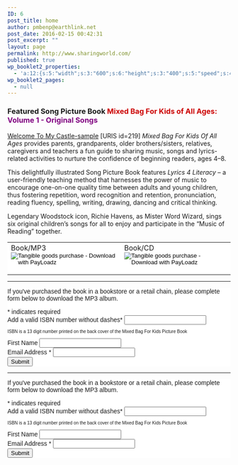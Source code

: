 ```yaml
---
ID: 6
post_title: home
author: pmbenp@earthlink.net
post_date: 2016-02-15 00:42:31
post_excerpt: ""
layout: page
permalink: http://www.sharingworld.com/
published: true
wp_booklet2_properties:
  - 'a:12:{s:5:"width";s:3:"600";s:6:"height";s:3:"400";s:5:"speed";s:4:"1000";s:5:"delay";s:4:"5000";s:9:"direction";s:3:"LTR";s:14:"arrows_enabled";b:0;s:20:"page_numbers_enabled";b:1;s:14:"cover_behavior";s:4:"open";s:7:"padding";s:2:"10";s:18:"thumbnails_enabled";b:0;s:13:"popup_enabled";s:0:"";s:5:"theme";s:7:"default";}'
wp_booklet2_pages:
  - null
---
```

<h3 style="text-align: left;">Featured Song Picture Book
<span style="color: #cc0000;"><strong>Mixed Bag For Kids of All Ages: </strong></span><span style="color: #800080;">Volume 1 - Original Songs</span></h3>
<a class="n" href="http://www.sharingworld.com/wp-content/uploads/2016/02/Welcome-To-My-Caste-sample.mp3">Welcome To My Castle-sample</a>
[URIS id=219]
<em>Mixed Bag For Kids Of All Ages</em> provides parents, grandparents, older brothers/sisters, relatives, caregivers and teachers a fun guide to sharing music, songs and lyrics-related activities to nurture the confidence of beginning readers, ages 4–8.

This delightfully illustrated Song Picture Book features <em>Lyrics 4 Literacy</em> – a user-friendly teaching method that harnesses the power of music to encourage one-on-one quality time between adults and young children, thus fostering repetition, word recognition and retention, pronunciation, reading fluency, spelling, writing, drawing, dancing and critical thinking.

Legendary Woodstock icon, Richie Havens, as Mister Word Wizard, sings six original children’s songs for all to enjoy and participate in the “Music of Reading” together.
<table style="margin-bottom: 0;">
<tbody>
<tr style="margin-bottom: 0;">
<td style="background-color: #ffffff; border: 0; margin: 0;"><form action="https://www.payloadz.com/go/?tangible=1" method="post" target="paypal"><span style="font-size: 16px;">Book/MP3</span>
<input style="border: none; background: #FFF;" alt="Tangible goods purchase - Download with PayLoadz" name="submit" src="http://www.sharingworld.com/wp-content/uploads/2016/02/add-cart-e1464143165363.png" type="image" /><input name="cmd" type="hidden" value="_cart" /> <input name="business" type="hidden" value="sharingworld9@gmail.com" /> <input name="item_name" type="hidden" value="Mixed Bag for Kids: Book/MP3 Download" /> <input name="item_number" type="hidden" value="MB-mp3" /> <input name="amount" type="hidden" value="19.95" /> <input name="no_shipping" type="hidden" value="2" /> <input name="return" type="hidden" value="https://www.payloadz.com/d1/default.aspx" /> <input name="no_note" type="hidden" value="1" /> <input name="notify_url" type="hidden" value="http://www.payloadz.com/pay/index.asp" /> <input name="shipping" type="hidden" value="4.95" /> <input name="handling" type="hidden" value="0.00" /> <input name="rm" type="hidden" value="2" /> <input name="mrb" type="hidden" value="R-5L192964UH642590D" /> <input name="bn" type="hidden" value="PayLoadz" /> <input name="pal" type="hidden" value="QNV3YGA7EVCDE" /> <input name="cbt" type="hidden" value="Continue to Download" /> <input name="tangible" type="hidden" value="true" /> <input name="shopping_url " type="hidden" /></form></td>
<td style="background-color: #ffffff; border: 0;"><form action="https://www.payloadz.com/go/?tangible=1" method="post" target="paypal"><span style="font-size: 16px;">Book/CD </span>
<input style="border: none; background: #FFF;" alt="Tangible goods purchase - Download with PayLoadz" name="submit" src="http://www.sharingworld.com/wp-content/uploads/2016/02/add-cart-e1464143165363.png" type="image" /> <input name="cmd" type="hidden" value="_cart" /> <input name="business" type="hidden" value="sharingworld9@gmail.com" /> <input name="item_name" type="hidden" value="Mixed Bag for Kids: Book/CD" /> <input name="item_number" type="hidden" value="MB - CD" /> <input name="amount" type="hidden" value="25.95" /> <input name="no_shipping" type="hidden" value="2" /> <input name="return" type="hidden" value="https://www.payloadz.com/d1/default.aspx" /> <input name="no_note" type="hidden" value="1" /> <input name="notify_url" type="hidden" value="http://www.payloadz.com/pay/index.asp" /> <input name="shipping" type="hidden" value="4.95" /> <input name="handling" type="hidden" value="0.00" /> <input name="rm" type="hidden" value="2" /> <input name="mrb" type="hidden" value="R-5L192964UH642590D" /> <input name="bn" type="hidden" value="PayLoadz" /> <input name="pal" type="hidden" value="QNV3YGA7EVCDE" /> <input name="cbt" type="hidden" value="Continue to Download" /> <input name="tangible" type="hidden" value="true" /> <input name="shopping_url " type="hidden" /></form></td>
</tr>
</tbody>
</table>

<hr />

<!-- Begin MailChimp Signup Form -->

<style type="text/css">
  #mc_embed_signup{background:#fff; clear:left; font:14px Helvetica,Arial,sans-serif; }<br />  /* Add your own MailChimp form style overrides in your site stylesheet or in this style block.<br />     We recommend moving this block and the preceding CSS link to the HEAD of your HTML file. */<br /></style>
<div id="mc_embed_signup"><form id="mc-embedded-subscribe-form" class="validate" action="//sharingworld.us13.list-manage.com/subscribe/post?u=8a8e432459ea439225841d8fe&amp;id=ea083f7283" method="post" name="mc-embedded-subscribe-form" novalidate="" target="_blank">
<div id="mc_embed_signup_scroll">

If you've purchased the book in a bookstore or a retail chain, please complete form below to download the MP3 album.
<div class="indicates-required"><span class="asterisk">*</span> indicates required</div>
<div class="mc-field-group"><label for="mce-MMERGE3">Add a valid ISBN number without dashes<span class="asterisk">*</span></label>
<input id="numbers" class="required" maxlength="13" name="MMERGE3" type="text" />
<p style="font-size: 10px;">ISBN is a 13 digit number printed on the back cover of the Mixed Bag For Kids Picture Book</p>

</div>
<div class="mc-field-group"><label for="mce-FNAME">First Name </label>
<input id="mce-FNAME" class="" name="FNAME" type="text" value="" /></div>
<div class="mc-field-group"><label for="mce-EMAIL">Email Address <span class="asterisk">*</span></label>
<input id="mce-EMAIL" class="required email" name="EMAIL" type="email" value="" /></div>
<div id="mce-responses" class="clear"></div>
<!-- real people should not fill this in and expect good things - do not remove this or risk form bot signups-->
<div style="position: absolute; left: -5000px;"><input tabindex="-1" name="b_8a8e432459ea439225841d8fe_ea083f7283" type="text" value="" /></div>
<div class="clear"><input id="mc-embedded-subscribe" class="button" name="subscribe" type="submit" value="Submit" /></div>
</div>
</form></div>
<script type='text/javascript' src='//s3.amazonaws.com/downloads.mailchimp.com/js/mc-validate.js'></script><script type='text/javascript'>(function($) {window.fnames = new Array(); window.ftypes = new Array();fnames[0]='EMAIL';ftypes[0]='email';fnames[1]='FNAME';ftypes[1]='text';fnames[3]='MMERGE3';ftypes[3]='text';}(jQuery));var $mcj = jQuery.noConflict(true);</script>

<script type='text/javascript'>
function isNumeric(elem, helperMsg){
        var correct = "9780578173009";
        var guess = document.getElementById("numbers").value;
          while (guess != correct){
         guess = prompt ("ISBN is a 13 digit number printed on the back cover of the Mixed Bag For Kids Picture Book; enter the number in the area below without dashes");
        if (guess == correct){
         return submit;
        } else {
    alert ("it starts with: 9780....");
  }
}
}
</script>

<hr />

<style type="text/css">
  #mc_embed_signup{background:#fff; clear:left; font:14px Helvetica,Arial,sans-serif; }<br />  /* Add your own MailChimp form style overrides in your site stylesheet or in this style block.<br />     We recommend moving this block and the preceding CSS link to the HEAD of your HTML file. */<br /></style>
<div id="mc_embed_signup"><form id="mc-embedded-subscribe-form" class="validate" action="http://sharingworld.us13.list-manage.com/subscribe/post?u=8a8e432459ea439225841d8fe&amp;id=ea083f7283" method="post" name="mc-embedded-subscribe-form" novalidate="" target="_blank">
<div id="mc_embed_signup_scroll">

If you've purchased the book in a bookstore or a retail chain, please complete form below to download the MP3 album.
<div class="indicates-required"><span class="asterisk">*</span> indicates required</div>
<div class="mc-field-group"><label for="mce-MMERGE3">Add a valid ISBN number without dashes<span class="asterisk">*</span></label>
<input id="numbers" class="required" maxlength="13" name="MMERGE3" type="text" />
<p style="font-size: 10px;">ISBN is a 13 digit number printed on the back cover of the Mixed Bag For Kids Picture Book</p>

</div>
<div class="mc-field-group"><label for="mce-FNAME">First Name </label>
<input id="mce-FNAME" class="" name="FNAME" type="text" value="" /></div>
<div class="mc-field-group"><label for="mce-EMAIL">Email Address <span class="asterisk">*</span></label>
<input id="mce-EMAIL" class="required email" name="EMAIL" type="email" value="" /></div>
<div id="mce-responses" class="clear"></div>
<div style="position: absolute; left: -5000px;"><input tabindex="-1" name="b_8a8e432459ea439225841d8fe_ea083f7283" type="text" value="" /></div>
<div class="clear"><input id="mc-embedded-subscribe" class="button" name="subscribe" type="submit" value="Submit" /></div>
</div>
</form></div>
<script type='text/javascript' src='//s3.amazonaws.com/downloads.mailchimp.com/js/mc-validate.js'></script><script type='text/javascript'>(function($) {window.fnames = new Array(); window.ftypes = new Array();fnames[0]='EMAIL';ftypes[0]='email';fnames[1]='FNAME';ftypes[1]='text';fnames[3]='MMERGE3';ftypes[3]='text';}(jQuery));var $mcj = jQuery.noConflict(true);</script>

<script type='text/javascript'>
function isNumeric(elem, helperMsg){
        var correct = "9780578173009";
        var guess = document.getElementById("numbers").value;
          while (guess != correct){
         guess = prompt ("ISBN is a 13 digit number printed on the back cover of the Mixed Bag For Kids Picture Book; enter the number in the area below without dashes");
        if (guess == correct){
         return submit;
        } else {
    alert ("it starts with: 9780....");
  }
}
}
</script>